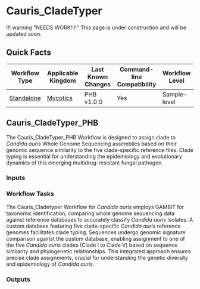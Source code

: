 # Cauris_CladeTyper

!!! warning "NEEDS WORK!!!!"
    This page is under construction and will be updated soon.

## Quick Facts

| **Workflow Type** | **Applicable Kingdom** | **Last Known Changes** | **Command-line Compatibility** | **Workflow Level** |
|---|---|---|---|---|
| [Standalone](../../workflows_overview/workflows-type.md/#standalone) | [Mycotics](../../workflows_overview/workflows-kingdom.md#mycotics) | PHB v1.0.0 | Yes | Sample-level |

## Cauris_CladeTyper_PHB

The Cauris_CladeTyper_PHB Workflow is designed to assign clade to _Candida auris_ Whole Genome Sequencing assemblies based on their genomic sequence similarity to the five clade-specific reference files. Clade typing is essential for understanding the epidemiology and evolutionary dynamics of this emerging multidrug-resistant fungal pathogen.

### Inputs

### Workflow Tasks

The Cauris_Cladetyper Workflow for _Candida auris_ employs GAMBIT for taxonomic identification, comparing whole genome sequencing data against reference databases to accurately classify _Candida auris_ isolates. A custom database featuring five clade-specific _Candida auris_ reference genomes facilitates clade typing. Sequences undergo genomic signature comparison against the custom database, enabling assignment to one of the five _Candida auris_ clades (Clade I to Clade V) based on sequence similarity and phylogenetic relationships. This integrated approach ensures precise clade assignments, crucial for understanding the genetic diversity and epidemiology of _Candida auris_.

### Outputs

